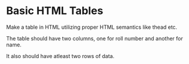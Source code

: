 # Basic HTML Tables
Make a table in HTML utilizing proper HTML semantics like thead etc.
 
 The table should have two columns, one for roll number and another for name.
 
 It also should have atleast two rows of data.
